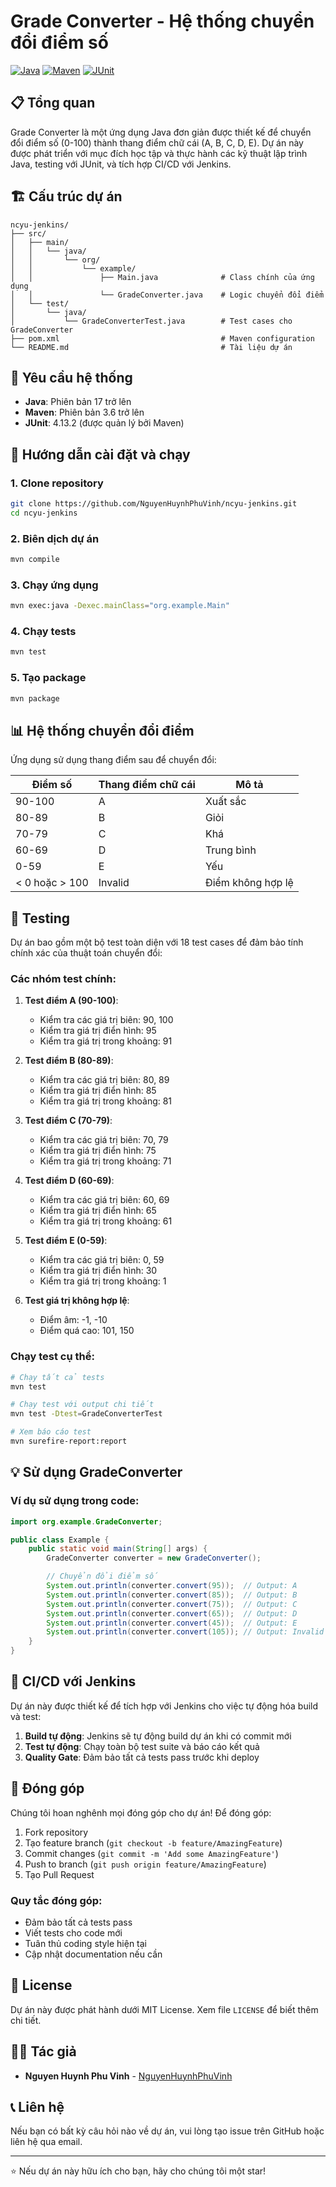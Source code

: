 # Grade Converter - Hệ thống chuyển đổi điểm số

[![Java](https://img.shields.io/badge/Java-17-orange.svg)](https://www.oracle.com/java/)
[![Maven](https://img.shields.io/badge/Maven-3.6+-blue.svg)](https://maven.apache.org/)
[![JUnit](https://img.shields.io/badge/JUnit-4.13.2-green.svg)](https://junit.org/junit4/)

## 📋 Tổng quan

Grade Converter là một ứng dụng Java đơn giản được thiết kế để chuyển đổi điểm số (0-100) thành thang điểm chữ cái (A, B, C, D, E). Dự án này được phát triển với mục đích học tập và thực hành các kỹ thuật lập trình Java, testing với JUnit, và tích hợp CI/CD với Jenkins.

## 🏗️ Cấu trúc dự án

```
ncyu-jenkins/
├── src/
│   ├── main/
│   │   └── java/
│   │       └── org/
│   │           └── example/
│   │               ├── Main.java              # Class chính của ứng dụng
│   │               └── GradeConverter.java    # Logic chuyển đổi điểm
│   └── test/
│       └── java/
│           └── GradeConverterTest.java        # Test cases cho GradeConverter
├── pom.xml                                    # Maven configuration
└── README.md                                  # Tài liệu dự án
```

## 🔧 Yêu cầu hệ thống

- **Java**: Phiên bản 17 trở lên
- **Maven**: Phiên bản 3.6 trở lên
- **JUnit**: 4.13.2 (được quản lý bởi Maven)

## 🚀 Hướng dẫn cài đặt và chạy

### 1. Clone repository

```bash
git clone https://github.com/NguyenHuynhPhuVinh/ncyu-jenkins.git
cd ncyu-jenkins
```

### 2. Biên dịch dự án

```bash
mvn compile
```

### 3. Chạy ứng dụng

```bash
mvn exec:java -Dexec.mainClass="org.example.Main"
```

### 4. Chạy tests

```bash
mvn test
```

### 5. Tạo package

```bash
mvn package
```

## 📊 Hệ thống chuyển đổi điểm

Ứng dụng sử dụng thang điểm sau để chuyển đổi:

| Điểm số | Thang điểm chữ cái | Mô tả |
|---------|-------------------|-------|
| 90-100  | A                 | Xuất sắc |
| 80-89   | B                 | Giỏi |
| 70-79   | C                 | Khá |
| 60-69   | D                 | Trung bình |
| 0-59    | E                 | Yếu |
| < 0 hoặc > 100 | Invalid | Điểm không hợp lệ |

## 🧪 Testing

Dự án bao gồm một bộ test toàn diện với 18 test cases để đảm bảo tính chính xác của thuật toán chuyển đổi:

### Các nhóm test chính:

1. **Test điểm A (90-100)**:
   - Kiểm tra các giá trị biên: 90, 100
   - Kiểm tra giá trị điển hình: 95
   - Kiểm tra giá trị trong khoảng: 91

2. **Test điểm B (80-89)**:
   - Kiểm tra các giá trị biên: 80, 89
   - Kiểm tra giá trị điển hình: 85
   - Kiểm tra giá trị trong khoảng: 81

3. **Test điểm C (70-79)**:
   - Kiểm tra các giá trị biên: 70, 79
   - Kiểm tra giá trị điển hình: 75
   - Kiểm tra giá trị trong khoảng: 71

4. **Test điểm D (60-69)**:
   - Kiểm tra các giá trị biên: 60, 69
   - Kiểm tra giá trị điển hình: 65
   - Kiểm tra giá trị trong khoảng: 61

5. **Test điểm E (0-59)**:
   - Kiểm tra các giá trị biên: 0, 59
   - Kiểm tra giá trị điển hình: 30
   - Kiểm tra giá trị trong khoảng: 1

6. **Test giá trị không hợp lệ**:
   - Điểm âm: -1, -10
   - Điểm quá cao: 101, 150

### Chạy test cụ thể:

```bash
# Chạy tất cả tests
mvn test

# Chạy test với output chi tiết
mvn test -Dtest=GradeConverterTest

# Xem báo cáo test
mvn surefire-report:report
```

## 💡 Sử dụng GradeConverter

### Ví dụ sử dụng trong code:

```java
import org.example.GradeConverter;

public class Example {
    public static void main(String[] args) {
        GradeConverter converter = new GradeConverter();

        // Chuyển đổi điểm số
        System.out.println(converter.convert(95));  // Output: A
        System.out.println(converter.convert(85));  // Output: B
        System.out.println(converter.convert(75));  // Output: C
        System.out.println(converter.convert(65));  // Output: D
        System.out.println(converter.convert(45));  // Output: E
        System.out.println(converter.convert(105)); // Output: Invalid
    }
}
```

## 🔄 CI/CD với Jenkins

Dự án này được thiết kế để tích hợp với Jenkins cho việc tự động hóa build và test:

1. **Build tự động**: Jenkins sẽ tự động build dự án khi có commit mới
2. **Test tự động**: Chạy toàn bộ test suite và báo cáo kết quả
3. **Quality Gate**: Đảm bảo tất cả tests pass trước khi deploy

## 🤝 Đóng góp

Chúng tôi hoan nghênh mọi đóng góp cho dự án! Để đóng góp:

1. Fork repository
2. Tạo feature branch (`git checkout -b feature/AmazingFeature`)
3. Commit changes (`git commit -m 'Add some AmazingFeature'`)
4. Push to branch (`git push origin feature/AmazingFeature`)
5. Tạo Pull Request

### Quy tắc đóng góp:

- Đảm bảo tất cả tests pass
- Viết tests cho code mới
- Tuân thủ coding style hiện tại
- Cập nhật documentation nếu cần

## 📝 License

Dự án này được phát hành dưới MIT License. Xem file `LICENSE` để biết thêm chi tiết.

## 👨‍💻 Tác giả

- **Nguyen Huynh Phu Vinh** - [NguyenHuynhPhuVinh](https://github.com/NguyenHuynhPhuVinh)

## 📞 Liên hệ

Nếu bạn có bất kỳ câu hỏi nào về dự án, vui lòng tạo issue trên GitHub hoặc liên hệ qua email.

---

⭐ Nếu dự án này hữu ích cho bạn, hãy cho chúng tôi một star!
